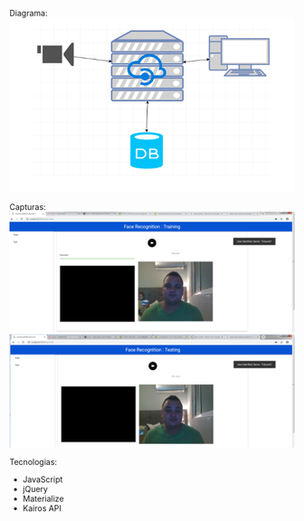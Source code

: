 Diagrama: 
![Diagram](Diagrama.PNG)

Capturas:
![Training](Training.PNG)
![Testing](Testing.PNG)

Tecnologias:
* JavaScript
* jQuery
* Materialize
* Kairos API